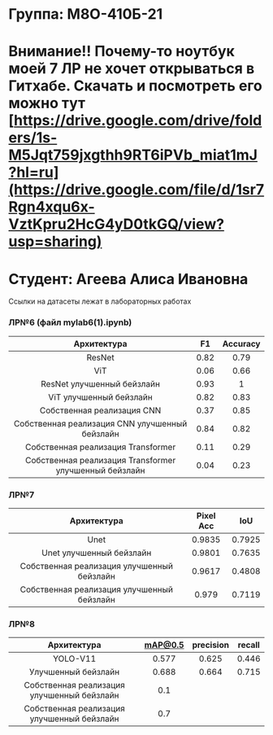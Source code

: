 # Группа: М8О-410Б-21

# Внимание!! Почему-то ноутбук моей 7 ЛР не хочет открываться в Гитхабе. Скачать и посмотреть его можно тут [https://drive.google.com/drive/folders/1s-M5Jqt759jxgthh9RT6iPVb_miat1mJ?hl=ru](https://drive.google.com/file/d/1sr7Rgn4xqu6x-VztKpru2HcG4yD0tkGQ/view?usp=sharing)

# Студент: Агеева Алиса Ивановна

Ссылки на датасеты лежат в лабораторных работах

### ЛР№6 (файл mylab6(1).ipynb)

|                      Архитектура                       |    F1    | Accuracy | 
|:------------------------------------------------------:|:--------:|:--------:|
|                         ResNet                         |   0.82   |   0.79   |  
|                          ViT                           |   0.06   |   0.66   |
|               ResNet улучшенный бейзлайн               |   0.93   |     1    |
|              ViT улучшенный бейзлайн                   |   0.82   |   0.83   | 
|               Собственная реализация CNN               |   0.37   |   0.85   | 
|     Собственная реализация CNN улучшенный бейзлайн     |   0.84   |   0.82   |
|           Собственная реализация Transformer           |   0.11   |   0.29   | 
| Собственная реализация Transformer улучшенный бейзлайн |   0.04   |   0.23   | 

### ЛР№7

|                Архитектура                 | Pixel Acc|  IoU   |
|:------------------------------------------:|:--------:|:------:|
|                    Unet                    |  0.9835  | 0.7925 |
|          Unet улучшенный бейзлайн          |  0.9801  | 0.7635 |
| Собственная реализация улучшенный бейзлайн |  0.9617  | 0.4808 |
| Собственная реализация улучшенный бейзлайн |  0.979   | 0.7119 |

### ЛР№8

|                Архитектура                 | mAP@0.5 | precision | recall |
|:------------------------------------------:|:-------:|:---------:|:------:|
|                  YOLO-V11                   | 0.577   |  0.625    | 0.446  |
|            Улучшенный бейзлайн             | 0.688   |  0.664    | 0.715  |
| Собственная реализация улучшенный бейзлайн | 0.1     |           |        |
| Собственная реализация улучшенный бейзлайн | 0.7     |           |        |
